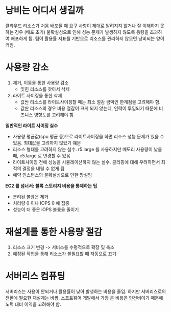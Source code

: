 # 낭비는 어디서 생길까

  클라우드 리소스가 처음 배포될 때 요구 사항이 제대로 알려지지 않거나 잘 이해하지 못하는 경우 (배포 초기) 불확실성으로 인해 성능 문제가 발생하지 않도록 용량을 초과하여 배포하게 됨. 팀이 활용률 지표를 기반으로 리소스를 관리하지 않으면 낭비되는 양이 커짐.

# 사용량 감소

1. 제거, 이동을 통한 사용량 감소
   - 잊힌 리소스를 찾아서 삭제
2. 라이트 사이징을 통한 삭제
   - 값싼 리소스를 라이트사이징할 때는 최소 절감 금액인 한계점을 고려해야 함.
   - 값싼 리소스의 경우 비용 절감이 크게 되지 않는데, 인력이 투입되기 때문에 비즈니스 영향도를 고려해야 함

**일반적인 라이트 사이징 실수**

- 사용량 평균값(cpu 평균 등)으로 라이트사이징을 하면 리소스 성능 문제가 있을 수 있음. 최대값을 고려하지 않았기 떄문
- 리소스 형태를 고려하지 않는 실수. r5.large 를 사용하지만 메모리 사용량이 낮을 때, c5.large 로 변경할 수 있음
- 라이트사이징 전에 성능을 시뮬레이션하지 않는 실수. 클리핑에 대해 우려하면서 최적의 결정을 내릴 수 없게 됨
- 예약 인스턴스의 불확실성으로 인한 망설임

**EC2 를 넘너서: 블록 스토리지 비용을 통제하는 팁**

- 분리된 볼륨은 제거
- 처리량 0 이나 IOPS 0 에 집중
- 성능이 더 좋은 iOPS 볼륨을 줄이기

# 재설계를 통한 사용량 절감

1. 리소스 크기 변경 -> 서비스를 수평적으로 확장 및 축소
2. 예정된 작업을 통해 리소스가 불필요할 때 자동으로 끄기

# 서버리스 컴퓨팅

  서버리스는 사용이 안되거나 활용률이 낮아 발생하는 비용을 줄임. 하지만 서버리스로의 전환에 필요한 재설계는 비쌈. 소프트웨어 개발에서 가장 큰 비용은 인건비이기 때문에 노력 대비 이익을 고려해야 함.